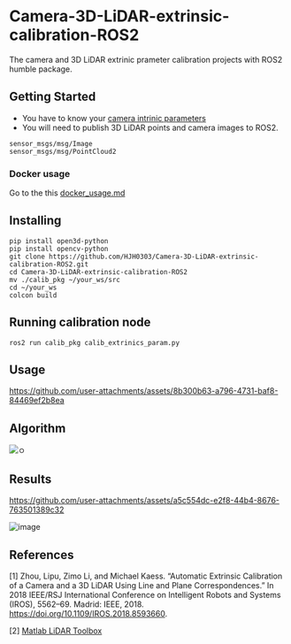 # Camera-3D-LiDAR-extrinsic-calibration-ROS2
The camera and 3D LiDAR extrinic prameter calibration projects with ROS2 humble package.

## Getting Started
* You have to know your [camera intrinic parameters](https://docs.opencv.org/4.x/dc/dbb/tutorial_py_calibration.html)
*  You will need to publish 3D LiDAR points and camera images to ROS2.
```
sensor_msgs/msg/Image
sensor_msgs/msg/PointCloud2
```
### Docker usage
Go to the this [docker_usage.md](https://github.com/HJH0303/Camera-3D-LiDAR-extrinsic-calibration-ROS2/blob/main/dcoker_usage.md)

## Installing
```
pip install open3d-python
pip install opencv-python
git clone https://github.com/HJH0303/Camera-3D-LiDAR-extrinsic-calibration-ROS2.git
cd Camera-3D-LiDAR-extrinsic-calibration-ROS2
mv ./calib_pkg ~/your_ws/src
cd ~/your_ws
colcon build
```

## Running calibration node
```
ros2 run calib_pkg calib_extrinics_param.py
```
## Usage
https://github.com/user-attachments/assets/8b300b63-a796-4731-baf8-84469ef2b8ea

## Algorithm
![ㅇ](https://github.com/user-attachments/assets/8a7877cd-2834-4017-835d-efa1a5b732c7)

## Results
https://github.com/user-attachments/assets/a5c554dc-e2f8-44b4-8676-763501389c32

![image](https://github.com/user-attachments/assets/8f22a4f0-e05f-463f-b5b1-24755e291e33)

## References
[1] Zhou, Lipu, Zimo Li, and Michael Kaess. “Automatic Extrinsic Calibration of a Camera and a 3D LiDAR Using Line and Plane Correspondences.” In 2018 IEEE/RSJ International Conference on Intelligent Robots and Systems (IROS), 5562–69. Madrid: IEEE, 2018. https://doi.org/10.1109/IROS.2018.8593660.

[2] [Matlab LiDAR Toolbox](https://ww2.mathworks.cn/help/lidar/ug/lidar-and-camera-calibration.html)

